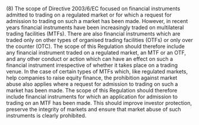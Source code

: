 (8) The scope of Directive 2003/6/EC focused on financial instruments admitted to trading on a regulated market or for which a request for admission to trading on such a market has been made. However, in recent years financial instruments have been increasingly traded on multilateral trading facilities (MTFs). There are also financial instruments which are traded only on other types of organised trading facilities (OTFs) or only over the counter (OTC). The scope of this Regulation should therefore include any financial instrument traded on a regulated market, an MTF or an OTF, and any other conduct or action which can have an effect on such a financial instrument irrespective of whether it takes place on a trading venue. In the case of certain types of MTFs which, like regulated markets, help companies to raise equity finance, the prohibition against market abuse also applies where a request for admission to trading on such a market has been made. The scope of this Regulation should therefore include financial instruments for which an application for admission to trading on an MTF has been made. This should improve investor protection, preserve the integrity of markets and ensure that market abuse of such instruments is clearly prohibited.